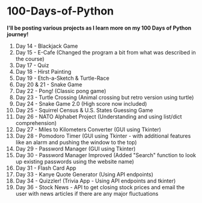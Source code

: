 # 100-Days-of-Python

**I'll be posting various projects as I learn more on my 100 Days of Python journey!**
1. Day 14 - Blackjack Game
2. Day 15 - E-Cafe (Changed the program a bit from what was described in the course)
3. Day 17 - Quiz
4. Day 18 - Hirst Painting
5. Day 19 - Etch-a-Sketch & Turtle-Race
6. Day 20 & 21 - Snake Game
7. Day 22 - Pong! (Classic pong game)
8. Day 23 - Turtle Crossing (Animal crossing but retro version using turtle)
9. Day 24 - Snake Game 2.0 (High score now included)
10. Day 25 - Squirrel Census & U.S. States Guessing Game
11. Day 26 - NATO Alphabet Project (Understanding and using list/dict comprehension)
12. Day 27 - Miles to Kilometers Converter (GUI using Tkinter)
13. Day 28 - Pomodoro Timer (GUI using Tkinter - with additional features like an alarm and pushing the window to the top)
14. Day 29 - Password Manager (GUI using Tkinter)
15. Day 30 - Password Manager Improved (Added "Search" function to look up existing passwords using the website name)
16. Day 31 - Flash Card App
17. Day 33 - Kanye Quote Generator (Using API endpoints)
18. Day 34 - Quizzler! (Trivia App - Using API endpoints and tkinter)
19. Day 36 - Stock News - API to get closing stock prices and email the user with news articles if there are any major fluctuations 
